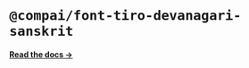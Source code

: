 # `@compai/font-tiro-devanagari-sanskrit`

[**Read the docs &rarr;**](https://components.ai/docs/typefaces/tiro-devanagari-sanskrit)
